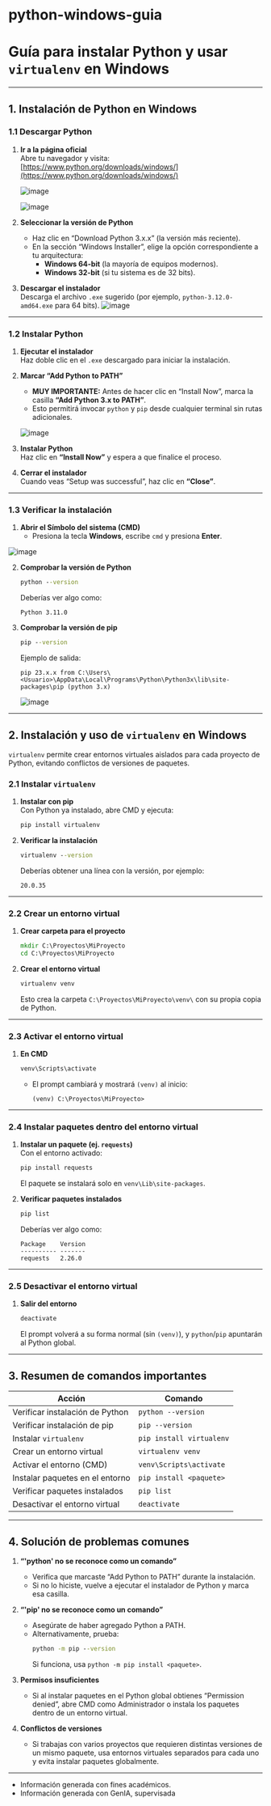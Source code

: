# python-windows-guia

# Guía para instalar Python y usar `virtualenv` en Windows

---

## 1. Instalación de Python en Windows

### 1.1 Descargar Python

1. **Ir a la página oficial**  
   Abre tu navegador y visita:  
   [https://www.python.org/downloads/windows/](https://www.python.org/downloads/windows/)

   ![image](https://github.com/user-attachments/assets/2a0fe2f8-111e-48cb-aba9-f05a628b97e4)

   ![image](https://github.com/user-attachments/assets/850fe5f7-835e-49ae-bf76-8eff0f82d3c3)



3. **Seleccionar la versión de Python**  
   - Haz clic en “Download Python 3.x.x” (la versión más reciente).  
   - En la sección “Windows Installer”, elige la opción correspondiente a tu arquitectura:
     - **Windows 64-bit** (la mayoría de equipos modernos).  
     - **Windows 32-bit** (si tu sistema es de 32 bits).

4. **Descargar el instalador**  
   Descarga el archivo `.exe` sugerido (por ejemplo, `python-3.12.0-amd64.exe` para 64 bits).
   ![image](https://github.com/user-attachments/assets/b5455744-2d3b-4c24-a34a-c1d3192b7f66)


---

### 1.2 Instalar Python

1. **Ejecutar el instalador**  
   Haz doble clic en el `.exe` descargado para iniciar la instalación.
   

3. **Marcar “Add Python to PATH”**  
   - **MUY IMPORTANTE:** Antes de hacer clic en “Install Now”, marca la casilla **“Add Python 3.x to PATH”**.  
   - Esto permitirá invocar `python` y `pip` desde cualquier terminal sin rutas adicionales.
  
   ![image](https://github.com/user-attachments/assets/fa76d537-952e-4515-91a5-e95d467fced8)


4. **Instalar Python**  
   Haz clic en **“Install Now”** y espera a que finalice el proceso.

5. **Cerrar el instalador**  
   Cuando veas “Setup was successful”, haz clic en **“Close”**.

---

### 1.3 Verificar la instalación

1. **Abrir el Símbolo del sistema (CMD)**  
   - Presiona la tecla **Windows**, escribe `cmd` y presiona **Enter**.

![image](https://github.com/user-attachments/assets/7646bf31-c34a-4023-80cb-b996b133637a)


2. **Comprobar la versión de Python**  
   ```bat
   python --version
   ```
   Deberías ver algo como:
   ```
   Python 3.11.0
   ```

3. **Comprobar la versión de pip**  
   ```bat
   pip --version
   ```
   Ejemplo de salida:
   ```
   pip 23.x.x from C:\Users\<Usuario>\AppData\Local\Programs\Python\Python3x\lib\site-packages\pip (python 3.x)
   ```
   ![image](https://github.com/user-attachments/assets/41cb60eb-1860-470f-87cb-8802b1e5325a)


---

## 2. Instalación y uso de `virtualenv` en Windows

`virtualenv` permite crear entornos virtuales aislados para cada proyecto de Python, evitando conflictos de versiones de paquetes.

### 2.1 Instalar `virtualenv`

1. **Instalar con pip**  
   Con Python ya instalado, abre CMD y ejecuta:
   ```bat
   pip install virtualenv
   ```

2. **Verificar la instalación**  
   ```bat
   virtualenv --version
   ```
   Deberías obtener una línea con la versión, por ejemplo:
   ```
   20.0.35
   ```

---

### 2.2 Crear un entorno virtual

1. **Crear carpeta para el proyecto**  
   ```bat
   mkdir C:\Proyectos\MiProyecto
   cd C:\Proyectos\MiProyecto
   ```

2. **Crear el entorno virtual**  
   ```bat
   virtualenv venv
   ```
   Esto crea la carpeta `C:\Proyectos\MiProyecto\venv\` con su propia copia de Python.

---

### 2.3 Activar el entorno virtual

1. **En CMD**  
   ```bat
   venv\Scripts\activate
   ```
   - El prompt cambiará y mostrará `(venv)` al inicio:
     ```
     (venv) C:\Proyectos\MiProyecto>
     ```

---

### 2.4 Instalar paquetes dentro del entorno virtual

1. **Instalar un paquete (ej. `requests`)**  
   Con el entorno activado:
   ```bat
   pip install requests
   ```
   El paquete se instalará solo en `venv\Lib\site-packages`.

2. **Verificar paquetes instalados**  
   ```bat
   pip list
   ```
   Deberías ver algo como:
   ```
   Package    Version
   ---------- -------
   requests   2.26.0
   ```

---

### 2.5 Desactivar el entorno virtual

1. **Salir del entorno**  
   ```bat
   deactivate
   ```
   El prompt volverá a su forma normal (sin `(venv)`), y `python`/`pip` apuntarán al Python global.

---

## 3. Resumen de comandos importantes

| Acción                                    | Comando                                                         |
|-------------------------------------------|-----------------------------------------------------------------|
| Verificar instalación de Python           | `python --version`                                              |
| Verificar instalación de pip              | `pip --version`                                                 |
| Instalar `virtualenv`                     | `pip install virtualenv`                                        |
| Crear un entorno virtual                  | `virtualenv venv`                                               |
| Activar el entorno (CMD)                  | `venv\Scripts\activate`                                         |
| Instalar paquetes en el entorno           | `pip install <paquete>`                                         |
| Verificar paquetes instalados             | `pip list`                                                      |
| Desactivar el entorno virtual             | `deactivate`                                                    |

---

## 4. Solución de problemas comunes

1. **“'python' no se reconoce como un comando”**  
   - Verifica que marcaste “Add Python to PATH” durante la instalación.  
   - Si no lo hiciste, vuelve a ejecutar el instalador de Python y marca esa casilla.

2. **“'pip' no se reconoce como un comando”**  
   - Asegúrate de haber agregado Python a PATH.  
   - Alternativamente, prueba:
     ```bat
     python -m pip --version
     ```
     Si funciona, usa `python -m pip install <paquete>`.

3. **Permisos insuficientes**  
   - Si al instalar paquetes en el Python global obtienes “Permission denied”, abre CMD como Administrador o instala los paquetes dentro de un entorno virtual.

4. **Conflictos de versiones**  
   - Si trabajas con varios proyectos que requieren distintas versiones de un mismo paquete, usa entornos virtuales separados para cada uno y evita instalar paquetes globalmente.

---

* Información generada con fines académicos.
* Información generada con GenIA, supervisada
